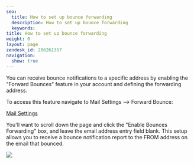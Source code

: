 ```yaml
---
seo:
  title: How to set up bounce forwarding
  description: How to set up bounce forwarding
  keywords:
title: How to set up bounce forwarding
weight: 0
layout: page
zendesk_id: 206261357
navigation:
  show: true
---
```


You can receive bounce notifications to a specific address by enabling the "Forward Bounces" feature in your account and defining the forwarding address. 

 To access this feature navigate to Mail Settings --> Forward Bounce:

[Mail Settings](https://sendgrid.com/beta/settings/mail_settings)

 

You'll want to scroll down the page and click the "Enable Bounces Forwarding" box, and leave the email address entry field blank. This setup allows you to receive a bounce notification report to the FROM address on the email that bounced.

![]({{root_url}}/images/bouncefwd.png)

 

 

